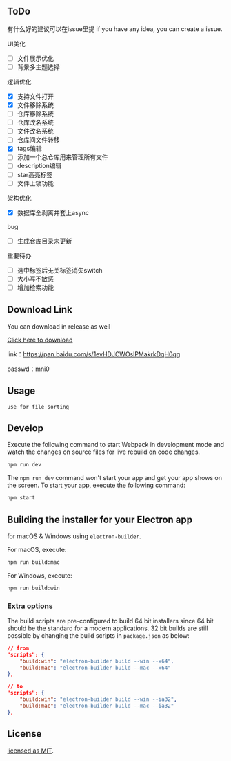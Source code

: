 ## ToDo
有什么好的建议可以在issue里提
if you have any idea, you can create a issue.

UI美化
- [ ] 文件展示优化
- [ ] 背景多主题选择

逻辑优化
- [x] 支持文件打开
- [x] 文件移除系统
- [ ] 仓库移除系统
- [ ] 仓库改名系统
- [ ] 文件改名系统
- [ ] 仓库间文件转移
- [x] tags编辑
- [ ] 添加一个总仓库用来管理所有文件
- [ ] description编辑
- [ ] star高亮标签
- [ ] 文件上锁功能

架构优化
- [x] 数据库全剥离并套上async

bug
- [ ] 生成仓库目录未更新

重要待办
- [ ] 选中标签后无关标签消失switch
- [ ] 大小写不敏感
- [ ] 增加检索功能

## Download Link

You can download in release as well

[Click here to download](https://pan.baidu.com/s/1evHDJCWOslPMakrkDqH0qg)

link：https://pan.baidu.com/s/1evHDJCWOslPMakrkDqH0qg 

passwd：mni0

## Usage
```
use for file sorting
```

## Develop

Execute the following command to start Webpack in development mode and 
watch the changes on source files for live rebuild on code changes.
```sh
npm run dev
```

The `npm run dev` command won't start your app and get your app shows on the 
screen. To start your app, execute the following command:
```sh
npm start
```

## Building the installer for your Electron app
for macOS & Windows using `electron-builder`. 

For macOS, execute:
```sh
npm run build:mac
```

For Windows, execute:
```sh
npm run build:win
```

### Extra options
The build scripts are pre-configured to build 64 bit installers since 64 bit 
should be the standard for a modern applications. 32 bit builds are still 
possible by changing the build scripts in `package.json` as below:
```json
// from
"scripts": {
    "build:win": "electron-builder build --win --x64",
    "build:mac": "electron-builder build --mac --x64"
},

// to
"scripts": {
    "build:win": "electron-builder build --win --ia32",
    "build:mac": "electron-builder build --mac --ia32"
},
```

## License
[licensed as MIT](LICENSE).
